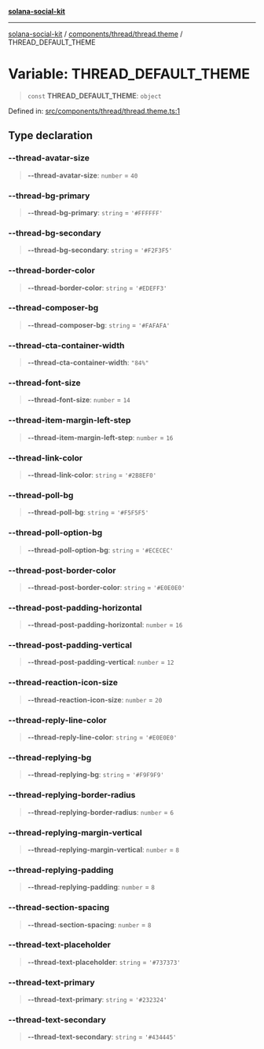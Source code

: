 [**solana-social-kit**](../../../../README.md)

***

[solana-social-kit](../../../../README.md) / [components/thread/thread.theme](../README.md) / THREAD\_DEFAULT\_THEME

# Variable: THREAD\_DEFAULT\_THEME

> `const` **THREAD\_DEFAULT\_THEME**: `object`

Defined in: [src/components/thread/thread.theme.ts:1](https://github.com/SendArcade/solana-social-starter/blob/98f94bb63d3814df24512365f6ae706d273e698f/src/components/thread/thread.theme.ts#L1)

## Type declaration

### --thread-avatar-size

> **--thread-avatar-size**: `number` = `40`

### --thread-bg-primary

> **--thread-bg-primary**: `string` = `'#FFFFFF'`

### --thread-bg-secondary

> **--thread-bg-secondary**: `string` = `'#F2F3F5'`

### --thread-border-color

> **--thread-border-color**: `string` = `'#EDEFF3'`

### --thread-composer-bg

> **--thread-composer-bg**: `string` = `'#FAFAFA'`

### --thread-cta-container-width

> **--thread-cta-container-width**: `"84%"`

### --thread-font-size

> **--thread-font-size**: `number` = `14`

### --thread-item-margin-left-step

> **--thread-item-margin-left-step**: `number` = `16`

### --thread-link-color

> **--thread-link-color**: `string` = `'#2B8EF0'`

### --thread-poll-bg

> **--thread-poll-bg**: `string` = `'#F5F5F5'`

### --thread-poll-option-bg

> **--thread-poll-option-bg**: `string` = `'#ECECEC'`

### --thread-post-border-color

> **--thread-post-border-color**: `string` = `'#E0E0E0'`

### --thread-post-padding-horizontal

> **--thread-post-padding-horizontal**: `number` = `16`

### --thread-post-padding-vertical

> **--thread-post-padding-vertical**: `number` = `12`

### --thread-reaction-icon-size

> **--thread-reaction-icon-size**: `number` = `20`

### --thread-reply-line-color

> **--thread-reply-line-color**: `string` = `'#E0E0E0'`

### --thread-replying-bg

> **--thread-replying-bg**: `string` = `'#F9F9F9'`

### --thread-replying-border-radius

> **--thread-replying-border-radius**: `number` = `6`

### --thread-replying-margin-vertical

> **--thread-replying-margin-vertical**: `number` = `8`

### --thread-replying-padding

> **--thread-replying-padding**: `number` = `8`

### --thread-section-spacing

> **--thread-section-spacing**: `number` = `8`

### --thread-text-placeholder

> **--thread-text-placeholder**: `string` = `'#737373'`

### --thread-text-primary

> **--thread-text-primary**: `string` = `'#232324'`

### --thread-text-secondary

> **--thread-text-secondary**: `string` = `'#434445'`
